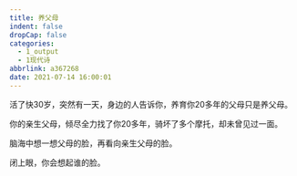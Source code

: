 ```yaml
---
title: 养父母
indent: false
dropCap: false
categories:
  - 1_output
  - 1现代诗
abbrlink: a367268
date: 2021-07-14 16:00:01
---
```


活了快30岁，突然有一天，身边的人告诉你，养育你20多年的父母只是养父母。

你的亲生父母，倾尽全力找了你20多年，骑坏了多个摩托，却未曾见过一面。

脑海中想一想父母的脸，再看向亲生父母的脸。

闭上眼，你会想起谁的脸。
